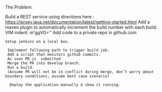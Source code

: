   The Problem:
   
   Build a REST service using directions here :  https://jersey.java.net/documentation/latest/getting-started.html
   Add a maven plugin to automatically increment the build number with each build.  VIM indent:   m'ggVG=''
   Add code to a private repo in github.com
    
    Setup jenkins on a local box.
     
     Implement following path to trigger build job.
     Add a script that monitors github commits.
     As soon PR is  submitted
     Merge the PR into develop branch.
     Run a build.
     (Assume PR will not be in conflict during merge, don’t worry about boundary conditions, assume best case scenario)
      
      Deploy the application manually & show it running.
